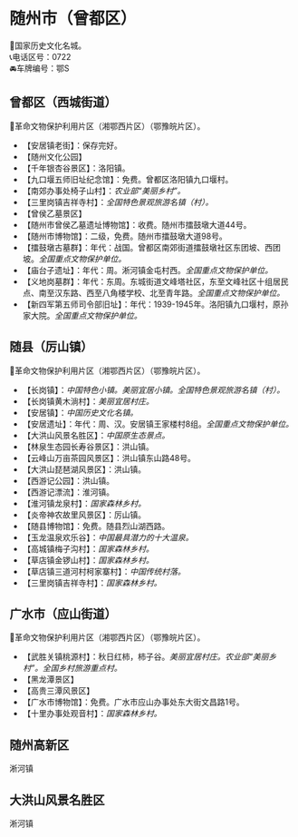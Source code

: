 # 随州市（曾都区）  
🚩国家历史文化名城。   
📞电话区号：0722  
🚘车牌编号：鄂S  

## 曾都区（西城街道）  
🚩革命文物保护利用片区（湘鄂西片区）（鄂豫皖片区）。   
* 【安居镇老街】：保存完好。   
* 【随州文化公园】  
* 【千年银杏谷景区】：洛阳镇。   
* 【九口堰五师旧址纪念馆】：免费。曾都区洛阳镇九口堰村。   
* 【南郊办事处椅子山村】：*农业部“美丽乡村”。*  
* 【三里岗镇吉祥寺村】：*全国特色景观旅游名镇（村）。*  
* 【曾侯乙墓景区】  
* 【随州市曾侯乙墓遗址博物馆】：收费。随州市擂鼓墩大道44号。   
* 【随州市博物馆】：二级，免费。随州市擂鼓墩大道98号。   
* 【擂鼓墩古墓群】：年代：战国。曾都区南郊街道擂鼓墩社区东团坡、西团坡。*全国重点文物保护单位。*  
* 【庙台子遗址】：年代：周。淅河镇金屯村西。*全国重点文物保护单位。*  
* 【义地岗墓群】：年代：东周。东城街道文峰塔社区，东至文峰社区十组居民点、南至汉东路、西至八角楼学校、北至青年路。*全国重点文物保护单位。*  
* 【新四军第五师司令部旧址】：年代：1939-1945年。洛阳镇九口堰村，原孙家大院。*全国重点文物保护单位。*  

## 随县（厉山镇）  
🚩革命文物保护利用片区（湘鄂西片区）（鄂豫皖片区）。   
* 【长岗镇】：*中国特色小镇。美丽宜居小镇。全国特色景观旅游名镇（村）。*  
* 【长岗镇黄木淌村】：*美丽宜居村庄。*  
* 【安居镇】：*中国历史文化名镇。*  
* 【安居遗址】：年代：周、汉。安居镇王家楼村8组。*全国重点文物保护单位。*  
* 【大洪山风景名胜区】：*中国原生态景点。*  
* 【林泉生态园长寿谷景区】：洪山镇。   
* 【云峰山万亩茶园风景区】：洪山镇东山路48号。   
* 【大洪山琵琶湖风景区】：洪山镇。   
* 【西游记公园】：洪山镇。   
* 【西游记漂流】：淮河镇。   
* 【淮河镇龙泉村】：*国家森林乡村。*  
* 【炎帝神农故里风景区】：厉山镇。   
* 【随县博物馆】：免费。随县烈山湖西路。   
* 【玉龙温泉欢乐谷】：*中国最具潜力的十大温泉。*  
* 【高城镇梅子沟村】：*国家森林乡村。*  
* 【草店镇金锣山村】：*国家森林乡村。*  
* 【草店镇三道河村柯家寨村】：*中国传统村落。*  
* 【三里岗镇吉祥寺村】：*国家森林乡村。*  

## 广水市（应山街道）  
🚩革命文物保护利用片区（湘鄂西片区）（鄂豫皖片区）。   
* 【武胜关镇桃源村】：秋日红柿，柿子谷。*美丽宜居村庄。农业部“美丽乡村”。全国乡村旅游重点村。*  
* 【黑龙潭景区】  
* 【高贵三潭风景区】  
* 【广水市博物馆】：免费。广水市应山办事处东大街文昌路1号。   
* 【十里办事处观音村】：*国家森林乡村。*    
  
## 随州高新区  
淅河镇  

## 大洪山风景名胜区    
淅河镇